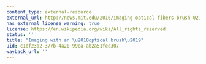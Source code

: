 ```yaml
---
content_type: external-resource
external_url: http://news.mit.edu/2016/imaging-optical-fibers-brush-0212
has_external_license_warning: true
license: https://en.wikipedia.org/wiki/All_rights_reserved
status: ''
title: "Imaging with an \u2018optical brush\u2019"
uid: c1df23a2-377b-4a20-99ea-ab2a51fed307
wayback_url: ''
---
```

